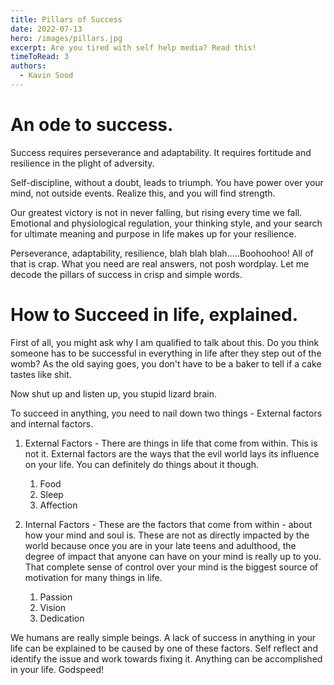 ```yaml
---
title: Pillars of Success
date: 2022-07-13
hero: /images/pillars.jpg
excerpt: Are you tired with self help media? Read this!
timeToRead: 3
authors:
  - Kavin Sood
---
```


# An ode to success.

Success requires perseverance and adaptability. It requires fortitude and resilience in the plight of adversity.

Self-discipline, without a doubt, leads to triumph. You have power over your mind, not outside events. Realize this, and you will find strength.

Our greatest victory is not in never falling, but rising every time we fall. Emotional and physiological regulation, your thinking style, and your search for 
ultimate meaning and purpose in life makes up for your resilience.

Perseverance, adaptability, resilience, blah blah blah.....Boohoohoo! All of that is crap. What you need are real answers, not posh wordplay. Let me decode the pillars of success in crisp and simple words.

# How to Succeed in life, explained.
First of all, you might ask why I am qualified to talk about this. Do you think someone has to be successful in everything in life after they step out of the womb? As the old saying goes, you don't have to be a baker to tell if a cake tastes like shit.

Now shut up and listen up, you stupid lizard brain.

To succeed in anything, you need to nail down two things - External factors and internal factors. 

1. External Factors - There are things in life that come from within. This is not it. External factors are the ways that the evil world lays its influence on your life. You can definitely do things about it though.  
	1. Food  
	2. Sleep  
	3. Affection  
  
2. Internal Factors - These are the factors that come from within - about how your mind and soul is. These are not as directly impacted by the world because once you are in your late teens and adulthood, the degree of impact that anyone can have on your mind is really up to you. That complete sense of control over your mind is the biggest source of motivation for many things in life.  
	1. Passion  
	2. Vision  
	3. Dedication  

We humans are really simple beings. A lack of success in anything in your life can be explained to be caused by one of these factors. Self reflect and identify the issue and work towards fixing it. Anything can be accomplished in your life. Godspeed!